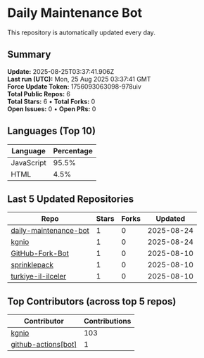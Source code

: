 # Daily Maintenance Bot

This repository is automatically updated every day.

## Summary
<!-- STATS:START -->
**Update:** 2025-08-25T03:37:41.906Z  
**Last run (UTC):** Mon, 25 Aug 2025 03:37:41 GMT  
**Force Update Token:** 1756093063098-978uiv  
**Total Public Repos:** 6  
**Total Stars:** 6 • **Total Forks:** 0  
**Open Issues:** 0 • **Open PRs:** 0
<!-- STATS:END -->

## Languages (Top 10)
<!-- LANGS:START -->
Language | Percentage
--- | ---
JavaScript | 95.5%
HTML | 4.5%
<!-- LANGS:END -->

## Last 5 Updated Repositories
<!-- RECENT:START -->
Repo | Stars | Forks | Updated
--- | --- | --- | ---
[daily-maintenance-bot](https://github.com/kgnio/daily-maintenance-bot) | 1 | 0 | 2025-08-24
[kgnio](https://github.com/kgnio/kgnio) | 1 | 0 | 2025-08-24
[GitHub-Fork-Bot](https://github.com/kgnio/GitHub-Fork-Bot) | 1 | 0 | 2025-08-10
[sprinklepack](https://github.com/kgnio/sprinklepack) | 1 | 0 | 2025-08-10
[turkiye-il-ilceler](https://github.com/kgnio/turkiye-il-ilceler) | 1 | 0 | 2025-08-10
<!-- RECENT:END -->

## Top Contributors (across top 5 repos)
<!-- CONTRIB:START -->
Contributor | Contributions
--- | ---
[kgnio](https://github.com/kgnio) | 103
[github-actions[bot]](https://github.com/apps/github-actions) | 1
<!-- CONTRIB:END -->
